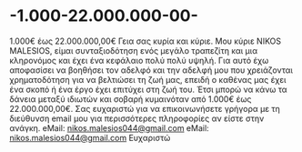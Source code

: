 # -1.000-22.000.000-00-
 1.000€ έως  22.000.000,00€ Γεια σας κυρία και κύριε.  Μου κύριε NIKOS MALESIOS, είμαι συνταξιοδότηση ενός μεγάλο τραπεζίτη και μια κληρονόμος και έχει ένα κεφάλαιο πολύ πολύ υψηλή. Για αυτό έχω αποφασίσει να βοηθήσει τον αδελφό και την αδελφή μου που χρειάζονται χρηματοδότηση για να βελτιώσει τη ζωή μας, επειδή ο καθένας μας έχει ένα σκοπό ή ένα έργο έχει επιτύχει στη ζωή του. Έτσι μπορώ να κάνω τα δάνεια μεταξύ ιδιωτών και σοβαρή κυμαινόταν από  1.000€ έως  22.000.000,00€. Σας ευχαριστώ για να επικοινωνήσετε γρήγορα με τη διεύθυνση email μου για περισσότερες πληροφορίες αν είστε στην ανάγκη.  eMail: nikos.malesios044@gmail.com eMail: nikos.malesios044@gmail.com  Ευχαριστώ
